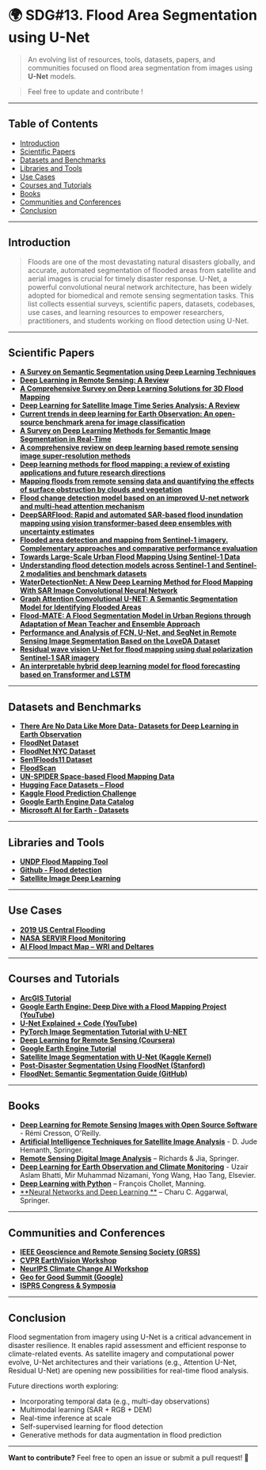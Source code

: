 # 🌍 SDG#13. Flood Area Segmentation using U-Net 

> An evolving list of resources, tools, datasets, papers, and communities focused on flood area segmentation from images using **U-Net** models. 

> Feel free to update and contribute !

---

## Table of Contents

- [Introduction](#introduction)
- [Scientific Papers](#scientific-papers)
- [Datasets and Benchmarks](#datasets-and-benchmarks)
- [Libraries and Tools](#libraries-and-tools)
- [Use Cases](#use-cases)
- [Courses and Tutorials](#courses-and-tutorials)
- [Books](#books)
- [Communities and Conferences](#communities-and-conferences)
- [Conclusion](#conclusion)

---

## Introduction

> Floods are one of the most devastating natural disasters globally, and accurate, automated segmentation of flooded areas from satellite and aerial images is crucial for timely disaster response. U-Net, a powerful convolutional neural network architecture, has been widely adopted for biomedical and remote sensing segmentation tasks. This list collects essential surveys, scientific papers, datasets, codebases, use cases, and learning resources to empower researchers, practitioners, and students working on flood detection using U-Net.

---

##  Scientific Papers

- [**A Survey on Semantic Segmentation using Deep Learning Techniques**](https://www.sciencedirect.com/science/article/abs/pii/S092523121930181X)
- [**Deep Learning in Remote Sensing: A Review**](https://arxiv.org/abs/1710.03959)
- [**A Comprehensive Survey on Deep Learning Solutions for 3D Flood Mapping**](https://arxiv.org/html/2506.13201v1)
- [**Deep Learning for Satellite Image Time Series Analysis: A Review**](https://arxiv.org/abs/2404.03936)  
- [**Current trends in deep learning for Earth Observation: An open-source benchmark arena for image classification**](https://www.sciencedirect.com/science/article/pii/S0924271623000205)
- [**A Survey on Deep Learning Methods for Semantic Image Segmentation in Real-Time**](https://arxiv.org/abs/2009.12942)  
- [**A comprehensive review on deep learning based remote sensing image super-resolution methods**](https://www.sciencedirect.com/science/article/abs/pii/S0012825222001945)
- [**Deep learning methods for flood mapping: a review of existing applications and future research directions**](https://hess.copernicus.org/articles/26/4345/2022/)
- [**Mapping floods from remote sensing data and quantifying the effects of surface obstruction by clouds and vegetation**](https://www.sciencedirect.com/science/article/pii/S0034425723001074)
- [**Flood change detection model based on an improved U-net network and multi-head attention mechanism**](https://www.nature.com/articles/s41598-025-87851-6)
- [**DeepSARFlood: Rapid and automated SAR-based flood inundation mapping using vision transformer-based deep ensembles with uncertainty estimates**](https://www.sciencedirect.com/science/article/pii/S2666017225000094) 
- [**Flooded area detection and mapping from Sentinel-1 imagery. Complementary approaches and comparative performance evaluation**](https://www.tandfonline.com/doi/full/10.1080/22797254.2024.2414004) 
- [**Towards Large-Scale Urban Flood Mapping Using Sentinel-1 Data**](https://ieeexplore.ieee.org/document/10641394)  
- [**Understanding flood detection models across Sentinel-1 and Sentinel-2 modalities and benchmark datasets**](https://www.sciencedirect.com/science/article/pii/S003442572500286X) 
- [**WaterDetectionNet: A New Deep Learning Method for Flood Mapping With SAR Image Convolutional Neural Network**](https://ieeexplore.ieee.org/document/10632592)
- [**Graph Attention Convolutional U-NET: A Semantic Segmentation Model for Identifying Flooded Areas**](https://arxiv.org/abs/2502.15907)
- [**Flood-MATE: A Flood Segmentation Model in Urban Regions through Adaptation of Mean Teacher and Ensemble Approach**](https://ietresearch.onlinelibrary.wiley.com/doi/10.1049/ipr2.70023?af=R) 
- [**Performance and Analysis of FCN, U-Net, and
SegNet in Remote Sensing Image Segmentation
Based on the LoveDA Dataset**](https://www.itm-conferences.org/articles/itmconf/pdf/2025/01/itmconf_dai2024_03023.pdf)
- [**Residual wave vision U-Net for flood mapping using dual polarization Sentinel-1 SAR imagery**](https://www.sciencedirect.com/science/article/pii/S1569843224000165)
- [**An interpretable hybrid deep learning model for flood forecasting based on Transformer and LSTM**](https://www.sciencedirect.com/science/article/pii/S2214581824002210)

---

## Datasets and Benchmarks

- [**There Are No Data Like More Data- Datasets for Deep Learning in Earth Observation**](https://arxiv.org/abs/2310.19231)
- [**FloodNet Dataset**](https://arxiv.org/abs/2012.02951)
- [**FloodNet NYC Dataset**](https://www.floodnet.nyc/)
- [**Sen1Floods11 Dataset**](https://github.com/cloudtostreet/Sen1Floods11)
- [**FloodScan**](https://data.humdata.org/dataset/floodscan)
- [**UN-SPIDER Space-based Flood Mapping Data**](https://www.un-spider.org/links-and-resources/data-sources)
- [**Hugging Face Datasets – Flood**](https://huggingface.co/datasets?search=flood)
- [**Kaggle Flood Prediction Challenge**](https://www.kaggle.com/search?q=flood)
- [**Google Earth Engine Data Catalog**](https://developers.google.com/earth-engine/datasets/catalog/GLOBAL_FLOOD_DB_MODIS_EVENTS_V1?hl=fr)
- [**Microsoft AI for Earth - Datasets**](https://microsoft.github.io/AIforEarthDataSets/)

---

## Libraries and Tools

- [**UNDP Flood Mapping Tool**](https://floodmapping.inweh.unu.edu/)
- [**Github - Flood detection**](https://github.com/topics/flood-detection)
- [**Satellite Image Deep Learning**](https://github.com/satellite-image-deep-learning/techniques#segmentation---water-coastlines--floods)
   
---

## Use Cases

- [**2019 US Central Flooding**](https://www.sciencedirect.com/science/article/abs/pii/S0048969723003728)
- [**NASA SERVIR Flood Monitoring**](https://www.nasa.gov/mission_pages/servir)
- [**AI Flood Impact Map – WRI and Deltares**](https://www.wri.org/data/aqueduct-floods)

---

## Courses and Tutorials

- [**ArcGIS Tutorial**](https://learn.arcgis.com/fr/projects/map-floods-with-sar-data-and-deep-learning/)
- [**Google Earth Engine: Deep Dive with a Flood Mapping Project  (YouTube)**](https://www.youtube.com/watch?app=desktop&v=7u2xDLYAeG0&t=156s)
- [**U-Net Explained + Code (YouTube)**](https://www.youtube.com/results?search_query=U-Net+Explained+%2B+Code)  
- [**PyTorch Image Segmentation Tutorial with U-NET**](https://www.youtube.com/watch?v=IHq1t7NxS8k)
- [**Deep Learning for Remote Sensing (Coursera)**](https://www.coursera.org/learn/spatial-analysis-satellite-imagery-in-a-gis)
- [**Google Earth Engine Tutorial**](https://developers.google.com/earth-engine/tutorials/community/detecting-changes-in-sentinel-1-imagery-pt-3)
- [**Satellite Image Segmentation with U-Net (Kaggle Kernel)**](https://www.kaggle.com/code/kmader/baseline-u-net-model)
- [**Post-Disaster Segmentation Using FloodNet (Stanford)**](https://cs231n.stanford.edu/reports/2022/pdfs/21.pdf)
- [**FloodNet: Semantic Segmentation Guide (GitHub)**](https://github.com/search?q=+FloodNet&ref=opensearch&type=repositories)

---

## Books

- [**Deep Learning for Remote Sensing Images with Open Source Software**](https://www.oreilly.com/library/view/deep-learning-for/9781000093612/) - Rémi Cresson, O'Reilly.  
- [**Artificial Intelligence Techniques for Satellite Image Analysis**](https://www.amazon.com/Artificial-Intelligence-Techniques-Satellite-Processing/dp/3030241777) -  D. Jude Hemanth, Springer.
- [**Remote Sensing Digital Image Analysis**](https://link.springer.com/book/10.1007/978-3-030-82327-6) – Richards & Jia, Springer.  
- [**Deep Learning for Earth Observation and Climate Monitoring**](https://shop.elsevier.com/books/deep-learning-for-earth-observation-and-climate-monitoring/bhatti/978-0-443-24712-5) -  Uzair Aslam Bhatti, Mir Muhammad Nizamani, Yong Wang, Hao Tang, Elsevier.
- [**Deep Learning with Python**](https://www.manning.com/books/deep-learning-with-python) – François Chollet, Manning.  
- [**Neural Networks and Deep Learning **](https://www.springer.com/gp/book/9783319944623) – Charu C. Aggarwal, Springer.

---

## Communities and Conferences

- [**IEEE Geoscience and Remote Sensing Society (GRSS)**](https://www.grss-ieee.org/)
- [**CVPR EarthVision Workshop**](https://cvpr.thecvf.com/virtual/2025/workshop/32300)
- [**NeurIPS Climate Change AI Workshop**](https://www.climatechange.ai/)
- [**Geo for Good Summit (Google)**](https://spatialthoughts.com/2025/09/21/geo-for-good-2025/)
- [**ISPRS Congress & Symposia**](https://www.isprs.org/)

---

## Conclusion

Flood segmentation from imagery using U-Net is a critical advancement in disaster resilience. It enables rapid assessment and efficient response to climate-related events. As satellite imagery and computational power evolve, U-Net architectures and their variations (e.g., Attention U-Net, Residual U-Net) are opening new possibilities for real-time flood analysis.

Future directions worth exploring:
- Incorporating temporal data (e.g., multi-day observations)
- Multimodal learning (SAR + RGB + DEM)
- Real-time inference at scale
- Self-supervised learning for flood detection
- Generative methods for data augmentation in flood prediction

---

**Want to contribute?** Feel free to open an issue or submit a pull request! 🎯

